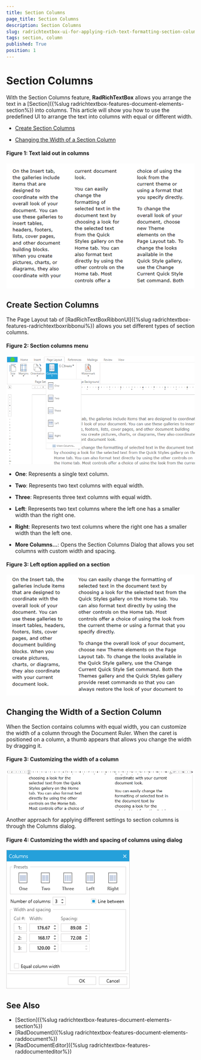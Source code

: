 ```yaml
---
title: Section Columns
page_title: Section Columns
description: Section Columns
slug: radrichtextbox-ui-for-applying-rich-text-formatting-section-columns
tags: section, column
published: True
position: 1
---
```


# Section Columns

With the Section Columns feature, **RadRichTextBox** allows you arrange the text in a [Section]({%slug radrichtextbox-features-document-elements-section%}) into columns. This article will show you how to use the predefined UI to arrange the text into columns with equal or different width.

* [Create Section Columns](#create-section-columns)

* [Changing the Width of a Section Column](#changing-the-width-of-a-section-column)


#### __Figure 1: Text laid out in columns__
![RadRichTextBox_Features_Section_Columns_01](images/RadRichTextBox_Features_Section_Columns_01.png)

## Create Section Columns

The Page Layout tab of [RadRichTextBoxRibbonUI]({%slug radrichtextbox-features-radrichtextboxribbonui%}) allows you set different types of section columns.

#### __Figure 2: Section columns menu__
![RadRichTextBox_Features_Section_Columns_03](images/RadRichTextBox_Features_Section_Columns_03.png)

* **One**: Represents a single text column.

* **Two**: Represents two text columns with equal width.

* **Three**: Represents three text columns with equal width.

* **Left**: Represents two text columns where the left one has a smaller width than the right one.

* **Right**: Represents two text columns where the right one has a smaller width than the left one.

* **More Columns...**: Opens the Section Columns Dialog that allows you set columns with custom width and spacing. 

#### __Figure 3: Left option applied on a section__
![RadRichTextBox_Features_Section_Columns_02](images/RadRichTextBox_Features_Section_Columns_02.png)

## Changing the Width of a Section Column

When the Section contains columns with equal width, you can customize the width of a column through the Document Ruler. When the caret is positioned on a column, a thumb appears that allows you change the width by dragging it.

#### __Figure 3: Customizing the width of a column__
![RadRichTextBox_Features_Section_Columns_04](images/RadRichTextBox_Features_Section_Columns_04.png)

Another approach for applying different settings to section columns is through the Columns dialog.

#### __Figure 4: Customizing the width and spacing of columns using dialog__
![RadRichTextBox_Features_Section_Columns_04](images/RadRichTextBox_Features_Section_Columns_05.png)

## See Also

* [Section]({%slug radrichtextbox-features-document-elements-section%})
* [RadDocument]({%slug radrichtextbox-features-document-elements-raddocument%})
* [RadDocumentEditor]({%slug radrichtextbox-features-raddocumenteditor%})
